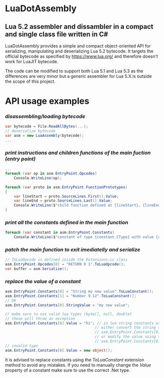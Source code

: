 # LuaDotAssembly
## Lua 5.2 assembler and dissambler in a compact and single class file written in C#

LuaDotAssembly provides a simple and compact object-oriented API for serializing, manipulating and deserializing Lua 5.2 bytecode.
It targets the official bytecode as specified by https://www.lua.org/ and therefore doesn't work for LuaJIT bytecode.

The code can be modified to support both Lua 5.1 and Lua 5.3 as the differences are very minor but a generic assembler for Lua 5.X is outside the scope of this project.

# API usage examples
### _disassembling/loading bytecode_
```csharp
var bytecode = File.ReadAllBytes(...);
// deserialize bytecode
var asm = new LuaAssembly(bytecode);
...
```

### _print instructions and children functions of the main fuction (entry point)_
```csharp
...
foreach (var op in asm.EntryPoint.Opcodes)
    Console.WriteLine(op);
    
foreach (var proto in asm.EntryPoint.FunctionPrototypes)
{
    var lineStart = proto.SourceLines.First().Value;
    var lineEnd = proto.SourceLines.Last().Value;
    Console.WriteLine($"child function defined at {lineStart}, {lineEnd}");
}
```


### _print all the constants defined in the main function_
```csharp
foreach (var constant in asm.EntryPoint.Constants)
    Console.WriteLine($"constant of type {constant.CType} with value {constant.StringValue}");
```


### _patch the main function to exit imediatelly and serialize_
```csharp
// ToLuaOpcode is defined inside the Extensions.cs class
asm.EntryPoint.Opcodes[0] = "RETURN 0 1".ToLuaOpcode();
var buffer = asm.Serialize();
```


### _replace the value of a constant_
```csharp
asm.EntryPoint.Constants[0] = "String my new value".ToLuaConstant();
asm.EntryPoint.Constants[1] = "Number 9.12".ToLuaConstant();
// OR
asm.EntryPoint.Constants[0].StringValue = "my new value";

// make sure to use valid lua types (byte[], null, double)
// these will throw an exception
asm.EntryPoint.Constants[0].Value = "hi"; // in lua string constants as represented as byte arrays
                                         // either convert the string to byte array
                                         // asm.EntryPoint.Constants[0].Value = Encoding.UTF8.GetBytes("hi");
                                         // or modify the value using the StringValue property
                                         // asm.EntryPoint.Constants[0].StringValue = "hi";
// invalid type
asm.EntryPoint.Constants[0].Value = new object();
```

It is advised to replace constants using the _ToLuaConstant_ extension method to avoid any mistakes. If you need to manually change the _Value_ property of a constant make sure to use the correct .Net type.
